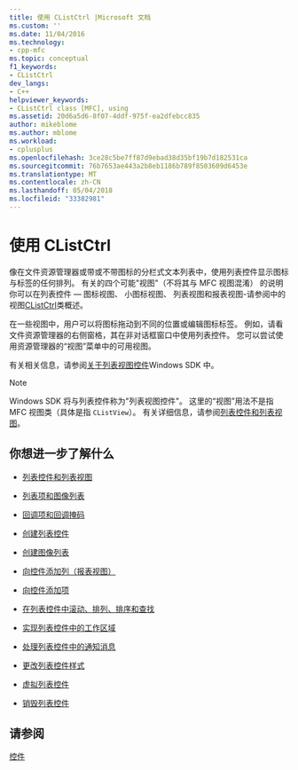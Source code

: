 ```yaml
---
title: 使用 CListCtrl |Microsoft 文档
ms.custom: ''
ms.date: 11/04/2016
ms.technology:
- cpp-mfc
ms.topic: conceptual
f1_keywords:
- CListCtrl
dev_langs:
- C++
helpviewer_keywords:
- CListCtrl class [MFC], using
ms.assetid: 20d6a5d6-8f07-4ddf-975f-ea2dfebcc835
author: mikeblome
ms.author: mblome
ms.workload:
- cplusplus
ms.openlocfilehash: 3ce28c5be7ff87d9ebad38d35bf19b7d182531ca
ms.sourcegitcommit: 76b7653ae443a2b8eb1186b789f8503609d6453e
ms.translationtype: MT
ms.contentlocale: zh-CN
ms.lasthandoff: 05/04/2018
ms.locfileid: "33382981"
---
```

# <a name="using-clistctrl"></a>使用 CListCtrl
像在文件资源管理器或带或不带图标的分栏式文本列表中，使用列表控件显示图标与标签的任何排列。 有关的四个可能"视图"（不将其与 MFC 视图混淆） 的说明你可以在列表控件 — 图标视图、 小图标视图、 列表视图和报表视图-请参阅中的视图[CListCtrl](../mfc/reference/clistctrl-class.md)类概述。  
  
 在一些视图中，用户可以将图标拖动到不同的位置或编辑图标标签。 例如，请看文件资源管理器的右侧窗格，其在非对话框窗口中使用列表控件。 您可以尝试使用资源管理器的“视图”菜单中的可用视图。  
  
 有关相关信息，请参阅[关于列表视图控件](http://msdn.microsoft.com/library/windows/desktop/bb774735)Windows SDK 中。  
  
> [!NOTE]
>  Windows SDK 将与列表控件称为"列表视图控件"。 这里的“视图”用法不是指 MFC 视图类（具体是指 `CListView`）。 有关详细信息，请参阅[列表控件和列表视图](../mfc/list-control-and-list-view.md)。  
  
## <a name="what-do-you-want-to-know-more-about"></a>你想进一步了解什么  
  
-   [列表控件和列表视图](../mfc/list-control-and-list-view.md)  
  
-   [列表项和图像列表](../mfc/list-items-and-image-lists.md)  
  
-   [回调项和回调掩码](../mfc/callback-items-and-the-callback-mask.md)  
  
-   [创建列表控件](../mfc/creating-the-list-control.md)  
  
-   [创建图像列表](../mfc/creating-the-image-lists.md)  
  
-   [向控件添加列（报表视图）](../mfc/adding-columns-to-the-control-report-view.md)  
  
-   [向控件添加项](../mfc/adding-items-to-the-control.md)  
  
-   [在列表控件中滚动、排列、排序和查找](../mfc/scrolling-arranging-sorting-and-finding-in-list-controls.md)  
  
-   [实现列表控件中的工作区域](../mfc/implementing-working-areas-in-list-controls.md)  
  
-   [处理列表控件中的通知消息](../mfc/processing-notification-messages-in-list-controls.md)  
  
-   [更改列表控件样式](../mfc/changing-list-control-styles.md)  
  
-   [虚拟列表控件](../mfc/virtual-list-controls.md)  
  
-   [销毁列表控件](../mfc/destroying-the-list-control.md)  
  
## <a name="see-also"></a>请参阅  
 [控件](../mfc/controls-mfc.md)

